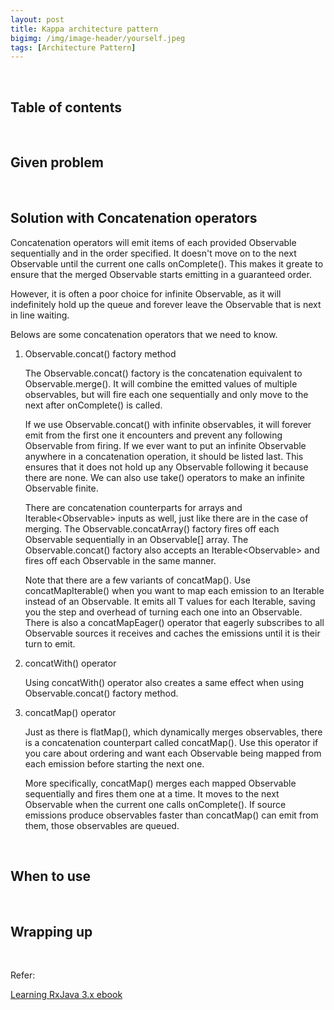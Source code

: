 ```yaml
---
layout: post
title: Kappa architecture pattern
bigimg: /img/image-header/yourself.jpeg
tags: [Architecture Pattern]
---
```





<br>

## Table of contents





<br>

## Given problem






<br>

## Solution with Concatenation operators

Concatenation operators will emit items of each provided Observable sequentially and in the order specified. It doesn't move on to the next Observable until the current one calls onComplete(). This makes it greate to ensure that the merged Observable starts emitting in a guaranteed order.

However, it is often a poor choice for infinite Observable, as it will indefinitely hold up the queue and forever leave the Observable that is next in line waiting.

Belows are some concatenation operators that we need to know.
1. Observable.concat() factory method

    The Observable.concat() factory is the concatenation equivalent to Observable.merge(). It will combine the emitted values of multiple observables, but will fire each one sequentially and only move to the next after onComplete() is called.

    If we use Observable.concat() with infinite observables, it will forever emit from the first one it encounters and prevent any following Observable from firing. If we ever want to put an infinite Observable anywhere in a concatenation operation, it should be listed last. This ensures that it does not hold up any Observable following it because there are none. We can also use take() operators to make an infinite Observable finite.

    There are concatenation counterparts for arrays and Iterable<Observable<T>> inputs as well, just like there are in the case of merging. The Observable.concatArray() factory fires off each Observable sequentially in an Observable[] array. The Observable.concat() factory also accepts an Iterable<Observable<T>> and fires off each Observable<T> in the same manner.

    Note that there are a few variants of concatMap(). Use concatMapIterable() when you want to map each emission to an Iterable<T> instead of an Observable<T>. It emits all T values for each Iterable<T>, saving you the step and overhead of turning each one into an Observable<T>. There is also a concatMapEager() operator that eagerly subscribes to all Observable sources it receives and caches the emissions until it is their turn to emit.

2. concatWith() operator

    Using concatWith() operator also creates a same effect when using Observable.concat() factory method.

3. concatMap() operator

    Just as there is flatMap(), which dynamically merges observables, there is a concatenation counterpart called concatMap(). Use this operator if you care about ordering and want each Observable being mapped from each emission before starting the next one.

    More specifically, concatMap() merges each mapped Observable sequentially and fires them one at a time. It moves to the next Observable when the current one calls onComplete(). If source emissions produce observables faster than concatMap() can emit from them, those observables are queued.

<br>

## When to use





<br>

## Wrapping up




<br>

Refer:

[Learning RxJava 3.x ebook]()

[]()

[]()

[]()

[]()